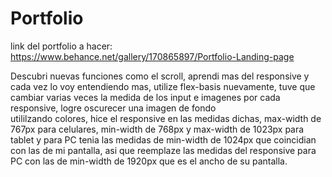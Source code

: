 # Portfolio
link del portfolio a hacer:
https://www.behance.net/gallery/170865897/Portfolio-Landing-page

Descubri nuevas funciones como el scroll, aprendi mas del responsive y cada vez lo voy entendiendo mas, utilize flex-basis 
nuevamente, tuve que cambiar varias veces la medida de los input e imagenes por cada responsive, logre oscurecer una imagen de fondo  
utililzando colores,  hice el responsive en las medidas dichas, max-width de 767px para celulares, min-width de 768px y max-width de 1023px para tablet y para PC tenia las medidas de min-width de 1024px que coincidian con las de mi pantalla, asi que reemplaze las medidas del responsive para PC con las de min-width de 1920px que es el ancho de su pantalla.
